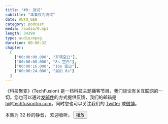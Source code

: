 ```yaml
---
title: "#0: 测试"
subtitle: "本集仅为测试"
date: AUTO_GEN
category: podcast
media: /audio/0.mp3
length: 34399
type: audio/mpeg
duration: 00:00:32
chapter:
  [
    ["00:00:00.000", "开场空白"],
    ["00:00:08.000", "8s 空白"],
    ["00:00:16.000", "16s 空白"],
    ["00:00:24.000", "最后 8s"]
  ]
---
```

《科技聚变》(TechFusion) 是一档科技主题播客节目，我们谈论有关互联网的一切。您也可以通过[发邮件](mailto:hi@techfusionfm.com)的方式提供反馈，我们的邮箱是 [hi@techfusionfm.com](mailto:hi@techfusionfm.com)。同时您也可以关注我们的 [Twitter](http://twitter.com/TechFusionFM) 或[微博](http://weibo.com/TechFusionFM)。

<!-- more -->
本集为 32 秒的静音， 欢迎收听。
<a href = "/audio/0.mp3"><button type="button">播放</button></a>

